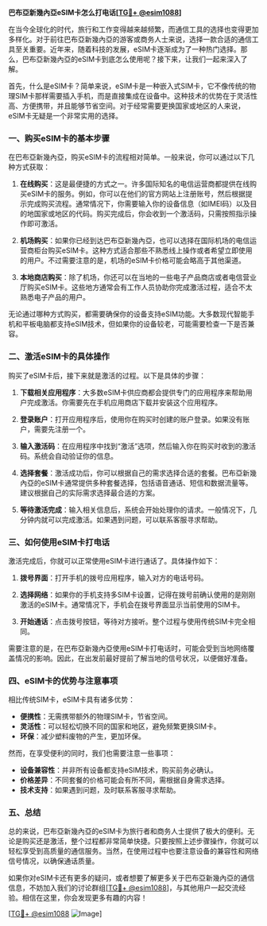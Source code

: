 **巴布亞新幾內亞eSIM卡怎么打电话[[TG💪+ @esim1088](https://t.me/s/esim1088)]**

在当今全球化的时代，旅行和工作变得越来越频繁，而通信工具的选择也变得更加多样化。对于前往巴布亞新幾內亞的游客或商务人士来说，选择一款合适的通信工具至关重要。近年来，随着科技的发展，eSIM卡逐渐成为了一种热门选择。那么，巴布亞新幾內亞的eSIM卡到底怎么使用呢？接下来，让我们一起来深入了解。

首先，什么是eSIM卡？简单来说，eSIM卡是一种嵌入式SIM卡，它不像传统的物理SIM卡那样需要插入手机，而是直接集成在设备中。这种技术的优势在于灵活性高、方便携带，并且能够节省空间。对于经常需要更换国家或地区的人来说，eSIM卡无疑是一个非常实用的选择。

### **一、购买eSIM卡的基本步骤**

在巴布亞新幾內亞，购买eSIM卡的流程相对简单。一般来说，你可以通过以下几种方式获取：

1. **在线购买**：这是最便捷的方式之一。许多国际知名的电信运营商都提供在线购买eSIM卡的服务。例如，你可以在他们的官方网站上注册账号，然后根据提示完成购买流程。通常情况下，你需要输入你的设备信息（如IMEI码）以及目的地国家或地区的代码。购买完成后，你会收到一个激活码，只需按照指示操作即可激活。

2. **机场购买**：如果你已经到达巴布亞新幾內亞，也可以选择在国际机场的电信运营商柜台购买eSIM卡。这种方式适合那些不熟悉线上操作或者希望立即使用的用户。不过需要注意的是，机场的eSIM卡价格可能会略高于其他渠道。

3. **本地商店购买**：除了机场，你还可以在当地的一些电子产品商店或者电信营业厅购买eSIM卡。这些地方通常会有工作人员协助你完成激活过程，适合不太熟悉电子产品的用户。

无论通过哪种方式购买，都需要确保你的设备支持eSIM功能。大多数现代智能手机和平板电脑都支持eSIM技术，但如果你的设备较老，可能需要检查一下是否兼容。

### **二、激活eSIM卡的具体操作**

购买了eSIM卡后，接下来就是激活的过程。以下是具体的步骤：

1. **下载相关应用程序**：大多数eSIM卡供应商都会提供专门的应用程序来帮助用户完成激活。你需要先在手机应用商店下载并安装这个应用程序。

2. **登录账户**：打开应用程序后，使用你在购买时创建的账户登录。如果没有账户，需要先注册一个。

3. **输入激活码**：在应用程序中找到“激活”选项，然后输入你在购买时收到的激活码。系统会自动验证你的信息。

4. **选择套餐**：激活成功后，你可以根据自己的需求选择合适的套餐。巴布亞新幾內亞的eSIM卡通常提供多种套餐选择，包括语音通话、短信和数据流量等。建议根据自己的实际需求选择最合适的方案。

5. **等待激活完成**：输入相关信息后，系统会开始处理你的请求。一般情况下，几分钟内就可以完成激活。如果遇到问题，可以联系客服寻求帮助。

### **三、如何使用eSIM卡打电话**

激活完成后，你就可以正常使用eSIM卡进行通话了。具体操作如下：

1. **拨号界面**：打开手机的拨号应用程序，输入对方的电话号码。

2. **选择网络**：如果你的手机支持多SIM卡设置，记得在拨号前确认使用的是刚刚激活的eSIM卡。通常情况下，手机会在拨号界面显示当前使用的SIM卡。

3. **开始通话**：点击拨号按钮，等待对方接听。整个过程与使用传统SIM卡完全相同。

需要注意的是，在巴布亞新幾內亞使用eSIM卡打电话时，可能会受到当地网络覆盖情况的影响。因此，在出发前最好提前了解当地的信号状况，以便做好准备。

### **四、eSIM卡的优势与注意事项**

相比传统SIM卡，eSIM卡具有诸多优势：

- **便携性**：无需携带额外的物理SIM卡，节省空间。
- **灵活性**：可以轻松切换不同的国家和地区，避免频繁更换SIM卡。
- **环保**：减少塑料废物的产生，更加环保。

然而，在享受便利的同时，我们也需要注意一些事项：

- **设备兼容性**：并非所有设备都支持eSIM技术，购买前务必确认。
- **价格差异**：不同套餐的价格可能会有所不同，需根据自身需求选择。
- **技术支持**：如果遇到问题，及时联系客服寻求帮助。

### **五、总结**

总的来说，巴布亞新幾內亞的eSIM卡为旅行者和商务人士提供了极大的便利。无论是购买还是激活，整个过程都非常简单快捷。只要按照上述步骤操作，你就可以轻松享受到高质量的通信服务。当然，在使用过程中也要注意设备的兼容性和网络信号情况，以确保通话质量。

如果你对eSIM卡还有更多的疑问，或者想要了解更多关于巴布亞新幾內亞的通信信息，不妨加入我们的讨论群组[[TG💪+ @esim1088](https://t.me/s/esim1088)]，与其他用户一起交流经验。相信在这里，你会发现更多有趣的内容！

[[TG💪+ @esim1088](https://t.me/s/esim1088) ![Image](https://i.postimg.cc/4NQfJmqS/Snipaste-2025-05-13-00-14-12.png)]
